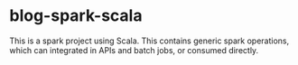 # blog-spark-scala
This is a spark project using Scala. This contains generic spark operations, which can integrated in APIs and batch jobs, or consumed directly.
